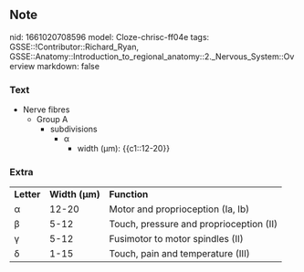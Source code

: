 ## Note
nid: 1661020708596
model: Cloze-chrisc-ff04e
tags: GSSE::!Contributor::Richard_Ryan, GSSE::Anatomy::Introduction_to_regional_anatomy::2._Nervous_System::Overview
markdown: false

### Text
<ul>
  <li>Nerve fibres
    <ul>
      <li>Group A
        <ul>
          <li>subdivisions
            <ul>
              <li>α
                <ul>
                  <li>width (μm): {{c1::12-20}}
                </ul>
            </ul>
        </ul>
    </ul>
</ul>

### Extra
<div>
  <table>
    <tbody>
      <tr>
        <td>
          <div>
            <span style="font-weight:bold">Letter</span>
          </div>
        <td>
          <div>
            <span style="font-weight:bold">Width (μm)</span>
          </div>
        <td>
          <div>
            <span style="font-weight:bold">Function</span>
          </div>
      <tr>
        <td>
          <div>
            α
          </div>
        <td>
          <div>
            12-20
          </div>
        <td>
          <div>
            Motor and proprioception (Ia, Ib)
          </div>
      <tr>
        <td>
          <div>
            β
          </div>
        <td>
          <div>
            5-12
          </div>
        <td>
          <div>
            Touch, pressure and proprioception (II)
          </div>
      <tr>
        <td>
          <div>
            γ
          </div>
        <td>
          <div>
            5-12
          </div>
        <td>
          <div>
            Fusimotor to motor spindles (II)
          </div>
      <tr>
        <td>
          <div>
            δ
          </div>
        <td>
          <div>
            1-15
          </div>
        <td>
          <div>
            Touch, pain and temperature (III)
          </div>
  </table>
</div>
